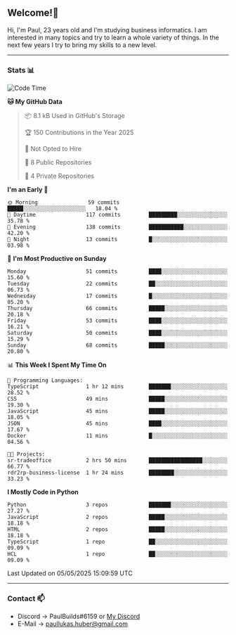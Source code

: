 ## Welcome!👋

Hi, I'm Paul, 23 years old and I'm studying business informatics. I am interested in many topics and try to learn a whole variety of things. In the next few years I try to bring my skills to a new level.

---
### Stats 📊

<!--START_SECTION:waka-->
![Code Time](http://img.shields.io/badge/Code%20Time-124%20hrs%2013%20mins-blue)

**🐱 My GitHub Data** 

> 📦 8.1 kB Used in GitHub's Storage 
 > 
> 🏆 150 Contributions in the Year 2025
 > 
> 🚫 Not Opted to Hire
 > 
> 📜 8 Public Repositories 
 > 
> 🔑 4 Private Repositories 
 > 
**I'm an Early 🐤** 

```text
🌞 Morning                59 commits          █████░░░░░░░░░░░░░░░░░░░░   18.04 % 
🌆 Daytime                117 commits         █████████░░░░░░░░░░░░░░░░   35.78 % 
🌃 Evening                138 commits         ███████████░░░░░░░░░░░░░░   42.20 % 
🌙 Night                  13 commits          █░░░░░░░░░░░░░░░░░░░░░░░░   03.98 % 
```
📅 **I'm Most Productive on Sunday** 

```text
Monday                   51 commits          ████░░░░░░░░░░░░░░░░░░░░░   15.60 % 
Tuesday                  22 commits          ██░░░░░░░░░░░░░░░░░░░░░░░   06.73 % 
Wednesday                17 commits          █░░░░░░░░░░░░░░░░░░░░░░░░   05.20 % 
Thursday                 66 commits          █████░░░░░░░░░░░░░░░░░░░░   20.18 % 
Friday                   53 commits          ████░░░░░░░░░░░░░░░░░░░░░   16.21 % 
Saturday                 50 commits          ████░░░░░░░░░░░░░░░░░░░░░   15.29 % 
Sunday                   68 commits          █████░░░░░░░░░░░░░░░░░░░░   20.80 % 
```


📊 **This Week I Spent My Time On** 

```text
💬 Programming Languages: 
TypeScript               1 hr 12 mins        ███████░░░░░░░░░░░░░░░░░░   28.52 % 
CSS                      49 mins             █████░░░░░░░░░░░░░░░░░░░░   19.30 % 
JavaScript               45 mins             █████░░░░░░░░░░░░░░░░░░░░   18.05 % 
JSON                     45 mins             ████░░░░░░░░░░░░░░░░░░░░░   17.67 % 
Docker                   11 mins             █░░░░░░░░░░░░░░░░░░░░░░░░   04.56 % 

🐱‍💻 Projects: 
sr-tradeoffice           2 hrs 50 mins       █████████████████░░░░░░░░   66.77 % 
rdr2rp-business-license  1 hr 24 mins        ████████░░░░░░░░░░░░░░░░░   33.23 % 
```

**I Mostly Code in Python** 

```text
Python                   3 repos             ███████░░░░░░░░░░░░░░░░░░   27.27 % 
JavaScript               2 repos             █████░░░░░░░░░░░░░░░░░░░░   18.18 % 
HTML                     2 repos             █████░░░░░░░░░░░░░░░░░░░░   18.18 % 
TypeScript               1 repo              ██░░░░░░░░░░░░░░░░░░░░░░░   09.09 % 
HCL                      1 repo              ██░░░░░░░░░░░░░░░░░░░░░░░   09.09 % 
```




 Last Updated on 05/05/2025 15:09:59 UTC
<!--END_SECTION:waka-->

---
### Contact 📫

* Discord -> PaulBuilds#6159 or [My Discord](https://discord.gg/7kq6UnB)
* E-Mail -> paullukas.huber@gmail.com

